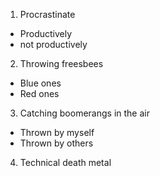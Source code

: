 1. Procrastinate
  - Productively
  - not productively
2. Throwing freesbees
  - Blue ones
  - Red ones
3. Catching boomerangs in the air
  - Thrown by myself
  - Thrown by others
4. Technical death metal
